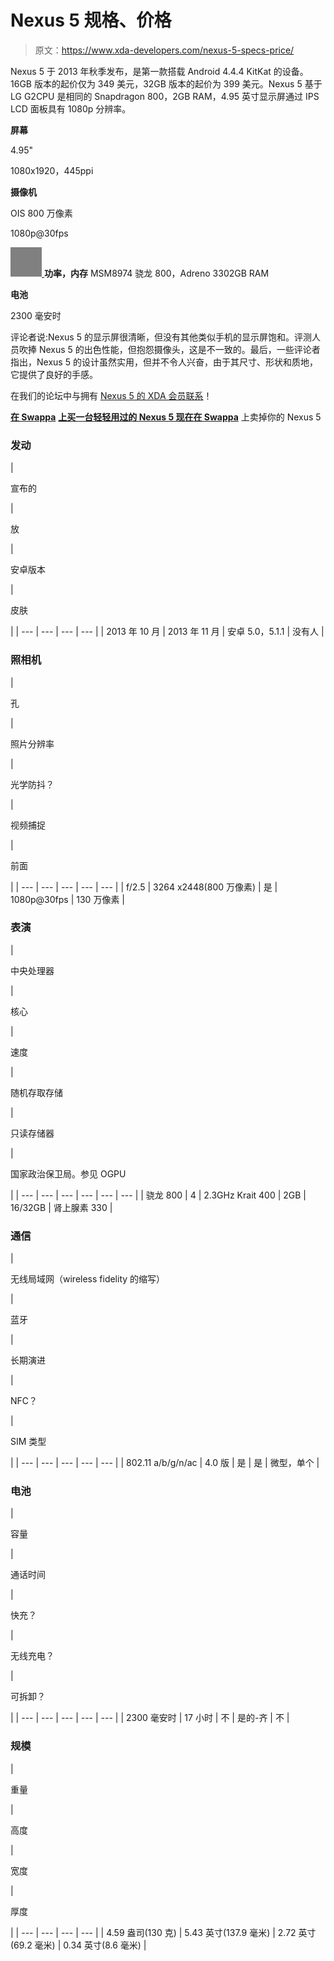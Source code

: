 # Nexus 5 规格、价格

> 原文：<https://www.xda-developers.com/nexus-5-specs-price/>

Nexus 5 于 2013 年秋季发布，是第一款搭载 Android 4.4.4 KitKat 的设备。16GB 版本的起价仅为 349 美元，32GB 版本的起价为 399 美元。Nexus 5 基于 LG G2CPU 是相同的 Snapdragon 800，2GB RAM，4.95 英寸显示屏通过 IPS LCD 面板具有 1080p 分辨率。

**屏幕**

4.95"

1080x1920，445ppi

**摄像机**

OIS 800 万像素

1080p@30fps

[![](img/bf1f1debf5adb13d6cbf2f42e82a6fd6.png) ](http://www.xda-developers.com/wp-content/uploads/2015/08/cpu-512.png) **功率，内存** MSM8974 骁龙 800，Adreno 3302GB RAM

**电池**

2300 毫安时

评论者说:Nexus 5 的显示屏很清晰，但没有其他类似手机的显示屏饱和。评测人员吹捧 Nexus 5 的出色性能，但抱怨摄像头，这是不一致的。最后，一些评论者指出，Nexus 5 的设计虽然实用，但并不令人兴奋，由于其尺寸、形状和质地，它提供了良好的手感。

在我们的论坛中与拥有 [Nexus 5 的 XDA 会员联系](http://forum.xda-developers.com/google-nexus-5)！

[**在 Swappa**](https://swappa.com/buy/nexus-5-unlocked/us) [**上买一台轻轻用过的 Nexus 5 现在在 Swappa**](https://swappa.com/sell/nexus-5-unlocked/us) 上卖掉你的 Nexus 5

### 发动

| 

宣布的

 | 

放

 | 

安卓版本

 | 

皮肤

 |
| --- | --- | --- | --- |
| 2013 年 10 月 | 2013 年 11 月 | 安卓 5.0，5.1.1 | 没有人 |

### 照相机

| 

孔

 | 

照片分辨率

 | 

光学防抖？

 | 

视频捕捉

 | 

前面

 |
| --- | --- | --- | --- | --- |
| f/2.5 | 3264 x2448(800 万像素) | 是 | 1080p@30fps | 130 万像素 |

### 表演

| 

中央处理器

 | 

核心

 | 

速度

 | 

随机存取存储

 | 

只读存储器

 | 

国家政治保卫局。参见 OGPU

 |
| --- | --- | --- | --- | --- | --- |
| 骁龙 800 | 4 | 2.3GHz Krait 400 | 2GB | 16/32GB | 肾上腺素 330 |

### 通信

| 

无线局域网（wireless fidelity 的缩写）

 | 

蓝牙

 | 

长期演进

 | 

NFC？

 | 

SIM 类型

 |
| --- | --- | --- | --- | --- |
| 802.11 a/b/g/n/ac | 4.0 版 | 是 | 是 | 微型，单个 |

### 电池

| 

容量

 | 

通话时间

 | 

快充？

 | 

无线充电？

 | 

可拆卸？

 |
| --- | --- | --- | --- | --- |
| 2300 毫安时 | 17 小时 | 不 | 是的-齐 | 不 |

### 规模

| 

重量

 | 

高度

 | 

宽度

 | 

厚度

 |
| --- | --- | --- | --- |
| 4.59 盎司(130 克) | 5.43 英寸(137.9 毫米) | 2.72 英寸(69.2 毫米) | 0.34 英寸(8.6 毫米) |